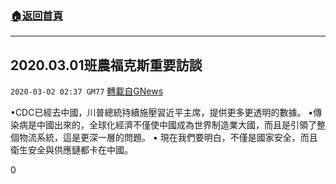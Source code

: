 ###  [:house:返回首頁](https://github.com/ourhimalayas/txt)
---

## 2020.03.01班農福克斯重要訪談
`2020-03-02 02:37 GM77` [轉載自GNews](https://gnews.org/zh-hant/129493/)

•CDC已經去中國，川普總統持續施壓習近平主席，提供更多更透明的數據。
•傳染病是中國出來的，全球化經濟不僅使中國成為世界制造業大國，而且是引領了整個物流系統，這是更深一層的問題。
• 現在我們要明白，不僅是國家安全，而且衛生安全與供應鏈都卡在中國。

0
